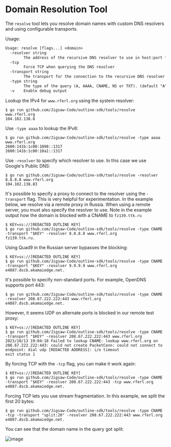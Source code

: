 # Domain Resolution Tool

The `resolve` tool lets you resolve domain names with custom DNS resolvers and using configurable transports.

Usage:

```txt
Usage: resolve [flags...] <domain>
  -resolver string
        The address of the recursive DNS resolver to use in host:port format. If the port is missing, it's assumed to be 53
  -tcp
        Force TCP when querying the DNS resolver
  -transport string
        The transport for the connection to the recursive DNS resolver
  -type string
        The type of the query (A, AAAA, CNAME, NS or TXT). (default "A")
  -v    Enable debug output
```

Lookup the IPv4 for `www.rferl.org` using the system resolver:

```console
$ go run github.com/Jigsaw-Code/outline-sdk/tools/resolve www.rferl.org     
104.102.138.8
```

Use `-type aaaa` to lookup the IPv6:

```console
$ go run github.com/Jigsaw-Code/outline-sdk/tools/resolve -type aaaa www.rferl.org
2600:141b:1c00:1098::1317
2600:141b:1c00:10a1::1317
```

Use `-resolver` to specify which resolver to use. In this case we use Google's Public DNS:

```console
$ go run github.com/Jigsaw-Code/outline-sdk/tools/resolve -resolver 8.8.8.8 www.rferl.org
104.102.138.83
```

It's possible to specify a proxy to connect to the resolver using the `-transport` flag. This is very helpful for experimentation. In the example below, we resolve via a remote proxy in Russia. When using a remote server, you must also specify the resolver to use. Note in the example output how the domain is blocked with a CNAME to `fz139.ttk.ru`

```console
$ KEY=ss://[REDACTED OUTLINE KEY]
$ go run github.com/Jigsaw-Code/outline-sdk/tools/resolve -type CNAME -transport "$KEY" -resolver 8.8.8.8 www.rferl.org
fz139.ttk.ru.
```

Using Quad9 in the Russian server bypasses the blocking:

```console
$ KEY=ss://[REDACTED OUTLINE KEY]
$ go run github.com/Jigsaw-Code/outline-sdk/tools/resolve -type CNAME -transport "$KEY" -resolver 9.9.9.9 www.rferl.org
e4887.dscb.akamaiedge.net.
```

It's possible to specify non-standard ports. For example, OpenDNS supports port 443:

```console
$ go run github.com/Jigsaw-Code/outline-sdk/tools/resolve -type CNAME -resolver 208.67.222.222:443 www.rferl.org
e4887.dscb.akamaiedge.net.
```

However, it seems UDP on alternate ports is blocked in our remote test proxy:

```console
$ KEY=ss://[REDACTED OUTLINE KEY]
$ go run github.com/Jigsaw-Code/outline-sdk/tools/resolve -type CNAME -transport "$KEY" -resolver 208.67.222.222:443 www.rferl.org
2023/10/13 19:04:18 Failed to lookup CNAME: lookup www.rferl.org on 208.67.222.222:443: could not create PacketConn: could not connect to endpoint: dial udp [REDACTED ADDRESS]: i/o timeout
exit status 1
```

By forcing TCP with the `-tcp` flag, you can make it work again:

```console
$ KEY=ss://[REDACTED OUTLINE KEY]
$ go run github.com/Jigsaw-Code/outline-sdk/tools/resolve -type CNAME -transport "$KEY" -resolver 208.67.222.222:443 -tcp www.rferl.org
e4887.dscb.akamaiedge.net.
```

Forcing TCP lets you use stream fragmentation. In this example, we split the first 20 bytes:

```console
$ go run github.com/Jigsaw-Code/outline-sdk/tools/resolve -type CNAME -tcp -transport "split:20" -resolver 208.67.222.222:443 www.rferl.org
e4887.dscb.akamaiedge.net.
```

You can see that the domain name in the query got split:

![image](https://github.com/Jigsaw-Code/outline-sdk/assets/113565/195bfa95-6d35-40ef-84e0-b1d6e690bb84)
